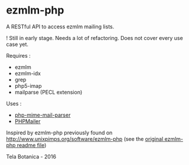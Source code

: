 # ezmlm-php
A RESTful API to access ezmlm mailing lists.

! Still in early stage. Needs a lot of refactoring. Does not cover every use case yet.

Requires :
- ezmlm
- ezmlm-idx
- grep
- php5-imap
- mailparse (PECL extension)

Uses :
- [php-mime-mail-parser](https://github.com/php-mime-mail-parser/php-mime-mail-parser)
- [PHPMailer](https://github.com/PHPMailer/PHPMailer)

Inspired by ezmlm-php previously found on http://www.unixpimps.org/software/ezmlm-php
(see the [original ezmlm-php readme file](README))

Tela Botanica - 2016

